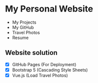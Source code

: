 # My Personal Website

- My Projects
- My GitHub
- Travel Photos
- Resume

## Website solution
  - [x] GitHub Pages (For Deployment)
  - [x] Bootstrap 5 (Cascading Style Sheets)
  - [x] Vue.js (Load Travel Photos)
